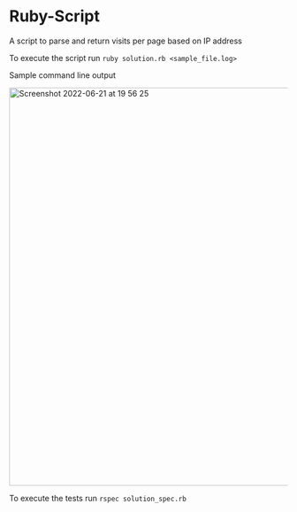 # Ruby-Script
A script to parse and return visits per page based on IP address

To execute the script run `ruby solution.rb <sample_file.log>`

Sample command line output

<img width="719" alt="Screenshot 2022-06-21 at 19 56 25" src="https://user-images.githubusercontent.com/39365725/174858349-36702b80-3205-4d14-aee1-d03d1eb749ca.png">




To execute the tests run `rspec solution_spec.rb`
